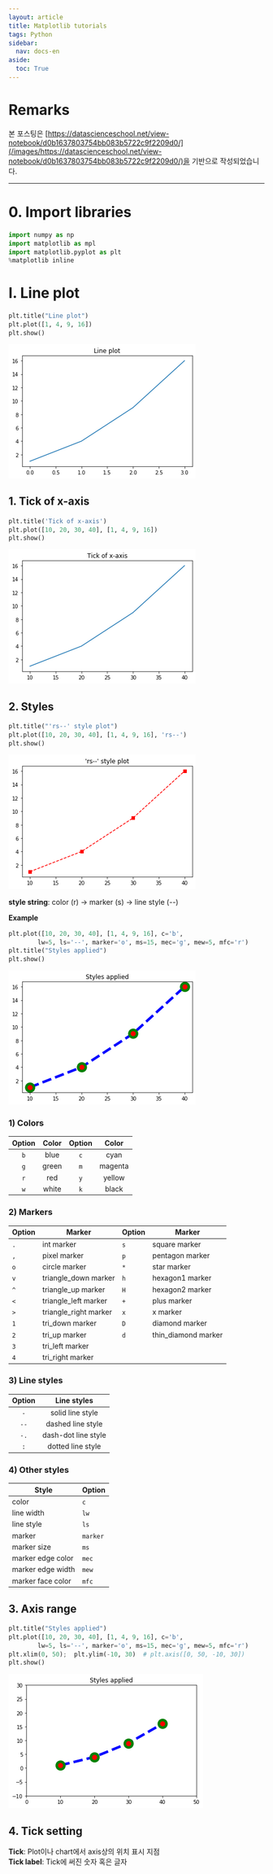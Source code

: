 ```yaml
---
layout: article
title: Matplotlib tutorials
tags: Python
sidebar:
  nav: docs-en
aside:
  toc: True
---
```


# Remarks
본 포스팅은 [https://datascienceschool.net/view-notebook/d0b1637803754bb083b5722c9f2209d0/](/images/https://datascienceschool.net/view-notebook/d0b1637803754bb083b5722c9f2209d0/)을 기반으로 작성되었습니다.

<!--more-->

---

# 0. Import libraries


```python
import numpy as np
import matplotlib as mpl
import matplotlib.pyplot as plt
%matplotlib inline
```

# I. Line plot


```python
plt.title("Line plot")
plt.plot([1, 4, 9, 16])
plt.show()
```


![png](/images/vis_files/vis_3_0.png)


## 1. Tick of x-axis


```python
plt.title('Tick of x-axis')
plt.plot([10, 20, 30, 40], [1, 4, 9, 16])
plt.show()
```


![png](/images/vis_files/vis_5_0.png)


## 2. Styles


```python
plt.title("'rs--' style plot")
plt.plot([10, 20, 30, 40], [1, 4, 9, 16], 'rs--')
plt.show()
```


![png](/images/vis_files/vis_7_0.png)


**style string**: color (r) → marker (s) → line style (--)

**Example**


```python
plt.plot([10, 20, 30, 40], [1, 4, 9, 16], c='b',
        lw=5, ls='--', marker='o', ms=15, mec='g', mew=5, mfc='r')
plt.title("Styles applied")
plt.show()
```


![png](/images/vis_files/vis_10_0.png)


### 1) Colors
Option | Color | Option | Color
:---: | :---: | :----: | :---:
`b`  | blue | `c` | cyan
`g` | green | `m` | magenta
`r` | red | `y` | yellow
`w` | white  | `k` | black

### 2) Markers
Option | Marker | Option | Marker
--- | --- | --- | ---
`.`	| int marker | `s`	| square marker
`,`	| pixel marker | `p`	| pentagon marker
`o`	| circle marker | `*`	| star marker
`v`	| triangle_down marker | `h`	| hexagon1 marker
`^`	| triangle_up marker | `H`	| hexagon2 marker
`<`	| triangle_left marker | `+`	| plus marker
`>`	| triangle_right marker | `x`	| x marker
`1`	| tri_down marker | `D`	| diamond marker
`2`	| tri_up marker | `d`	| thin_diamond marker
`3`	| tri_left marker |
`4`	| tri_right marker |

### 3) Line styles
Option | Line styles
:---: | :---:
`-`	| solid line style
`--`	| dashed line style
`-.`	| dash-dot line style
`:`	| dotted line style

### 4) Other styles
Style | Option
--- | ---
color	| `c`
line width	| `lw`
line style	|`ls	`
marker | `marker`
marker size	| `ms`
marker edge color	|`mec`
marker edge width	|`mew`
marker face color	|`mfc`

## 3. Axis range


```python
plt.title("Styles applied")
plt.plot([10, 20, 30, 40], [1, 4, 9, 16], c='b',
        lw=5, ls='--', marker='o', ms=15, mec='g', mew=5, mfc='r')
plt.xlim(0, 50);  plt.ylim(-10, 30)  # plt.axis([0, 50, -10, 30])
plt.show()
```


![png](/images/vis_files/vis_16_0.png)


## 4. Tick setting

**Tick**: Plot이나 chart에서 axis상의 위치 표시 지점 <br>
**Tick label**: Tick에 써진 숫자 혹은 글자
